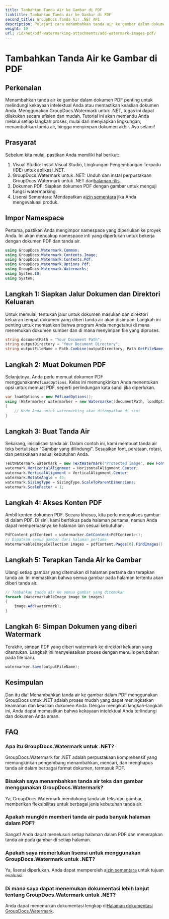 ```yaml
---
title: Tambahkan Tanda Air ke Gambar di PDF
linktitle: Tambahkan Tanda Air ke Gambar di PDF
second_title: GroupDocs.Tanda Air .NET API
description: Pelajari cara menambahkan tanda air ke gambar dalam dokumen PDF menggunakan GroupDocs.Watermark untuk .NET dengan tutorial langkah demi langkah kami yang mendetail. Amankan PDF Anda dengan mudah.
weight: 19
url: /id/net/pdf-watermarking-attachments/add-watermark-images-pdf/
---
```


# Tambahkan Tanda Air ke Gambar di PDF

## Perkenalan
Menambahkan tanda air ke gambar dalam dokumen PDF penting untuk melindungi kekayaan intelektual Anda atau memastikan keaslian dokumen Anda. Menggunakan GroupDocs.Watermark untuk .NET, tugas ini dapat dilakukan secara efisien dan mudah. Tutorial ini akan memandu Anda melalui setiap langkah proses, mulai dari menyiapkan lingkungan, menambahkan tanda air, hingga menyimpan dokumen akhir. Ayo selami!
## Prasyarat
Sebelum kita mulai, pastikan Anda memiliki hal berikut:
1. Visual Studio: Instal Visual Studio, Lingkungan Pengembangan Terpadu (IDE) untuk aplikasi .NET.
2.  GroupDocs.Watermark untuk .NET: Unduh dan instal perpustakaan GroupDocs.Watermark untuk .NET dari[halaman rilis](https://releases.groupdocs.com/Watermark/net/).
3. Dokumen PDF: Siapkan dokumen PDF dengan gambar untuk menguji fungsi watermarking.
4.  Lisensi Sementara: Mendapatkan a[izin sementara](https://purchase.groupdocs.com/temporary-license/) jika Anda mengevaluasi produk.
## Impor Namespace
Pertama, pastikan Anda mengimpor namespace yang diperlukan ke proyek Anda. Ini akan mencakup namespace inti yang diperlukan untuk bekerja dengan dokumen PDF dan tanda air.
```csharp
using GroupDocs.Watermark.Common;
using GroupDocs.Watermark.Contents.Image;
using GroupDocs.Watermark.Contents.Pdf;
using GroupDocs.Watermark.Options.Pdf;
using GroupDocs.Watermark.Watermarks;
using System.IO;
using System;
```
## Langkah 1: Siapkan Jalur Dokumen dan Direktori Keluaran
Untuk memulai, tentukan jalur untuk dokumen masukan dan direktori keluaran tempat dokumen yang diberi tanda air akan disimpan. Langkah ini penting untuk memastikan bahwa program Anda mengetahui di mana menemukan dokumen sumber dan di mana menyimpan file yang diproses.
```csharp
string documentPath = "Your Document Path";
string outputDirectory = "Your Document Directory";
string outputFileName = Path.Combine(outputDirectory, Path.GetFileName(documentPath));
```
## Langkah 2: Muat Dokumen PDF
 Selanjutnya, Anda perlu memuat dokumen PDF menggunakan`PdfLoadOptions`. Kelas ini memungkinkan Anda menentukan opsi untuk memuat PDF, seperti perlindungan kata sandi jika diperlukan.
```csharp
var loadOptions = new PdfLoadOptions();
using (Watermarker watermarker = new Watermarker(documentPath, loadOptions))
{
    // Kode Anda untuk watermarking akan ditempatkan di sini
}
```
## Langkah 3: Buat Tanda Air
Sekarang, inisialisasi tanda air. Dalam contoh ini, kami membuat tanda air teks bertuliskan "Gambar yang dilindungi". Sesuaikan font, perataan, rotasi, dan penskalaan sesuai kebutuhan Anda.
```csharp
TextWatermark watermark = new TextWatermark("Protected image", new Font("Arial", 8));
watermark.HorizontalAlignment = HorizontalAlignment.Center;
watermark.VerticalAlignment = VerticalAlignment.Center;
watermark.RotateAngle = 45;
watermark.SizingType = SizingType.ScaleToParentDimensions;
watermark.ScaleFactor = 1;
```
## Langkah 4: Akses Konten PDF
Ambil konten dokumen PDF. Secara khusus, kita perlu mengakses gambar di dalam PDF. Di sini, kami berfokus pada halaman pertama, namun Anda dapat memperluasnya ke halaman lain sesuai kebutuhan.
```csharp
PdfContent pdfContent = watermarker.GetContent<PdfContent>();
// Dapatkan semua gambar dari halaman pertama
WatermarkableImageCollection images = pdfContent.Pages[0].FindImages();
```
## Langkah 5: Terapkan Tanda Air ke Gambar
Ulangi setiap gambar yang ditemukan di halaman pertama dan terapkan tanda air. Ini memastikan bahwa semua gambar pada halaman tertentu akan diberi tanda air.
```csharp
// Tambahkan tanda air ke semua gambar yang ditemukan
foreach (WatermarkableImage image in images)
{
    image.Add(watermark);
}
```
## Langkah 6: Simpan Dokumen yang diberi Watermark
Terakhir, simpan PDF yang diberi watermark ke direktori keluaran yang ditentukan. Langkah ini menyelesaikan proses dengan menulis perubahan pada file baru.
```csharp
watermarker.Save(outputFileName);
```
## Kesimpulan
Dan itu dia! Menambahkan tanda air ke gambar dalam PDF menggunakan GroupDocs untuk .NET adalah proses mudah yang dapat meningkatkan keamanan dan keaslian dokumen Anda. Dengan mengikuti langkah-langkah ini, Anda dapat memastikan bahwa kekayaan intelektual Anda terlindungi dan dokumen Anda aman.
## FAQ
### Apa itu GroupDocs.Watermark untuk .NET?
GroupDocs.Watermark for .NET adalah perpustakaan komprehensif yang memungkinkan pengembang menambahkan, mencari, dan menghapus tanda air dalam berbagai format dokumen, termasuk PDF.
### Bisakah saya menambahkan tanda air teks dan gambar menggunakan GroupDocs.Watermark?
Ya, GroupDocs.Watermark mendukung tanda air teks dan gambar, memberikan fleksibilitas untuk berbagai jenis kebutuhan tanda air.
### Apakah mungkin memberi tanda air pada banyak halaman dalam PDF?
Sangat! Anda dapat menelusuri setiap halaman dalam PDF dan menerapkan tanda air pada gambar di setiap halaman.
### Apakah saya memerlukan lisensi untuk menggunakan GroupDocs.Watermark untuk .NET?
 Ya, lisensi diperlukan. Anda dapat memperoleh a[izin sementara](https://purchase.groupdocs.com/temporary-license/) untuk tujuan evaluasi.
### Di mana saya dapat menemukan dokumentasi lebih lanjut tentang GroupDocs.Watermark untuk .NET?
 Anda dapat menemukan dokumentasi lengkap di[Halaman dokumentasi GroupDocs.Watermark](https://tutorials.groupdocs.com/Watermark/net/).